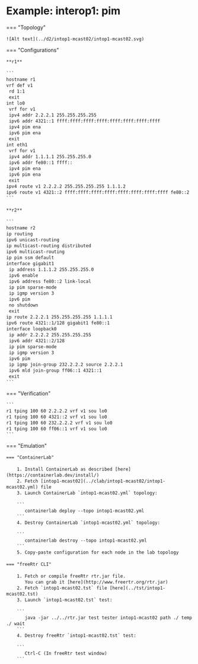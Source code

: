 # Example: interop1: pim

=== "Topology"

    ![Alt text](../d2/intop1-mcast02/intop1-mcast02.svg)

=== "Configurations"

    **r1**

    ```
    hostname r1
    vrf def v1
     rd 1:1
     exit
    int lo0
     vrf for v1
     ipv4 addr 2.2.2.1 255.255.255.255
     ipv6 addr 4321::1 ffff:ffff:ffff:ffff:ffff:ffff:ffff:ffff
     ipv4 pim ena
     ipv6 pim ena
     exit
    int eth1
     vrf for v1
     ipv4 addr 1.1.1.1 255.255.255.0
     ipv6 addr fe80::1 ffff::
     ipv4 pim ena
     ipv6 pim ena
     exit
    ipv4 route v1 2.2.2.2 255.255.255.255 1.1.1.2
    ipv6 route v1 4321::2 ffff:ffff:ffff:ffff:ffff:ffff:ffff:ffff fe80::2
    ```

    **r2**

    ```
    hostname r2
    ip routing
    ipv6 unicast-routing
    ip multicast-routing distributed
    ipv6 multicast-routing
    ip pim ssm default
    interface gigabit1
     ip address 1.1.1.2 255.255.255.0
     ipv6 enable
     ipv6 address fe80::2 link-local
     ip pim sparse-mode
     ip igmp version 3
     ipv6 pim
     no shutdown
     exit
    ip route 2.2.2.1 255.255.255.255 1.1.1.1
    ipv6 route 4321::1/128 gigabit1 fe80::1
    interface loopback0
     ip addr 2.2.2.2 255.255.255.255
     ipv6 addr 4321::2/128
     ip pim sparse-mode
     ip igmp version 3
     ipv6 pim
     ip igmp join-group 232.2.2.2 source 2.2.2.1
     ipv6 mld join-group ff06::1 4321::1
     exit
    ```

=== "Verification"

    ```
    r1 tping 100 60 2.2.2.2 vrf v1 sou lo0
    r1 tping 100 60 4321::2 vrf v1 sou lo0
    r1 tping 100 60 232.2.2.2 vrf v1 sou lo0
    r1 tping 100 60 ff06::1 vrf v1 sou lo0
    ```

=== "Emulation"

    === "ContainerLab"

        1. Install ContainerLab as described [here](https://containerlab.dev/install/)  
        2. Fetch [intop1-mcast02](../clab/intop1-mcast02/intop1-mcast02.yml) file  
        3. Launch ContainerLab `intop1-mcast02.yml` topology:  

        ```
           containerlab deploy --topo intop1-mcast02.yml  
        ```
        4. Destroy ContainerLab `intop1-mcast02.yml` topology:  

        ```
           containerlab destroy --topo intop1-mcast02.yml  
        ```
        5. Copy-paste configuration for each node in the lab topology

    === "freeRtr CLI"

        1. Fetch or compile freeRtr rtr.jar file.  
           You can grab it [here](http://www.freertr.org/rtr.jar)  
        2. Fetch `intop1-mcast02.tst` file [here](../tst/intop1-mcast02.tst)  
        3. Launch `intop1-mcast02.tst` test:  

        ```
           java -jar ../../rtr.jar test tester intop1-mcast02 path ./ temp ./ wait
        ```
        4. Destroy freeRtr `intop1-mcast02.tst` test:  

        ```
           Ctrl-C (In freeRtr test window)
        ```


